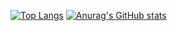 [![Top Langs](https://github-readme-stats.vercel.app/api/top-langs/?username=ramshpaga&theme=radical&hideborder=true)](https://github.com/anuraghazra/github-readme-stats)
[![Anurag's GitHub stats](https://github-readme-stats.vercel.app/api?username=ramshpaga&theme=radical&hideborder=true)](https://github.com/anuraghazra/github-readme-stats)
